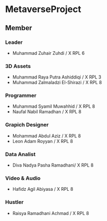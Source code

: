# MetaverseProject

## Member

### Leader

- Muhammad Zuhair Zuhdi / X RPL 6

### 3D Assets

- Muhammad Raya Putra Ashiddiqi / X RPL 3
- Muhammad Zalmaladzi El-Shirazi / X RPL 8

### Programmer

- Muhammad Syamil Muwahhid / X RPL 8
- Naufal Nabil Ramadhan / X RPL 8

### Grapich Designer

- Mohammad Abdul Aziz / X RPL 8
- Leon Adam Royyan / X RPL 8

### Data Analist

- Diva Nadya Pasha Ramadhani/ X RPL 8

### Video & Audio

- Hafidz Agil Abiyasa / X RPL 8

### Hustler

- Raisya Ramadhani Achmad / X RPL 8
